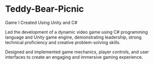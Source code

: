 # Teddy-Bear-Picnic
Game I Created Using Unity and C#

Led the development of a dynamic video game using C# programming language and Unity game engine, demonstrating leadership, strong technical proficiency and creative problem-solving skills.

Designed and implemented game mechanics, player controls, and user interfaces to create an engaging and immersive gaming experience.
